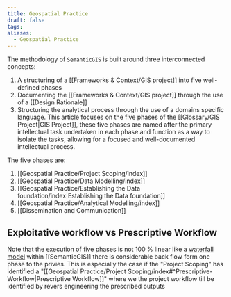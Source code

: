 ```yaml
---
title: Geospatial Practice
draft: false
tags:
aliases:
  - Geospatial Practice
---
```

The methodology of `SemanticGIS` is built around three interconnected concepts:
1. A structuring of a [[Frameworks & Context/GIS project]] into five well-defined phases
2. Documenting the [[Frameworks & Context/GIS project]] through the use of a [[Design Rationale]]
3. Structuring the analytical process through the use of  a domains specific language.
This article focuses on the five phases of the [[Glossary/GIS Project|GIS Project]], these five phases are named after the primary intellectual task undertaken in each phase and function as a way to isolate the tasks, allowing for a focused and well-documented intellectual process.

The five phases are:
1. [[Geospatial Practice/Project Scoping/index]]
2. [[Geospatial Practice/Data Modelling/index]]
3. [[Geospatial Practice/Establishing the Data foundation/index|Establishing the Data foundation]]
4. [[Geospatial Practice/Analytical Modelling/index]]
5. [[Dissemination and Communication]]

## Exploitative workflow vs Prescriptive Workflow 
Note that the execution of five phases is not 100 % linear like a  [waterfall model](https://en.wikipedia.org/wiki/Waterfall_model) within [[SemanticGIS]] there is considerable back flow form one phase to the privies.  This is especially the case if the "Project Scoping" has identified a "[[Geospatial Practice/Project Scoping/index#^Prescriptive-Workflow|Prescriptive Workflow]]"  where we the project workflow till be identified by revers engineering the prescribed outputs